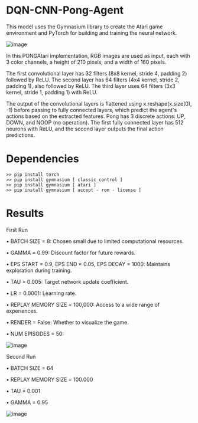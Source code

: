 # DQN-CNN-Pong-Agent

This model uses the Gymnasium library to create the Atari game environment and PyTorch for building and training the neural network. 

![image](https://github.com/user-attachments/assets/127f83cf-deb9-44c8-a8f0-c096d5a85ccd)

In this PONGAtari implementation, RGB images are used as input, each with 3 color channels, a height of 210 pixels, and a width of 160 pixels.

The first convolutional layer has 32 filters (8x8 kernel, stride 4, padding 2) followed by ReLU. The second layer has 64 filters (4x4 kernel, stride 2, padding 1), also followed by ReLU. The third layer uses 64 filters (3x3 kernel, stride 1, padding 1) with ReLU.

The output of the convolutional layers is flattened using x.reshape(x.size(0), -1) before passing to fully connected layers, which predict the agent's actions based on the extracted features. Pong has 3 discrete actions: UP, DOWN, and NOOP (no operation). The first fully connected layer has 512 neurons with ReLU, and the second layer outputs the final action predictions.



# Dependencies
```
>> pip install torch
>> pip install gymnasium [ classic_control ]
>> pip install gymnasium [ atari ]
>> pip install gymnasium [ accept - rom - license ]
```



# Results

First Run

• BATCH SIZE = 8: Chosen small due to limited computational resources.


• GAMMA = 0.99: Discount factor for future rewards.

• EPS START = 0.9, EPS END = 0.05, EPS DECAY = 1000: Maintains exploration during training.

• TAU = 0.005: Target network update coefficient.

• LR = 0.0001: Learning rate.

• REPLAY MEMORY SIZE = 100,000: Access to a wide range of experiences.

• RENDER = False: Whether to visualize the game.

• NUM EPISODES = 50:


![image](https://github.com/user-attachments/assets/1419dff0-4d5c-4029-8fcd-907f79495beb)


Second Run

• BATCH SIZE = 64

• REPLAY MEMORY SIZE = 100.000

• TAU = 0.001

• GAMMA = 0.95




![image](https://github.com/user-attachments/assets/858c4e1c-e81c-4b99-8d56-61a7c2972316)


